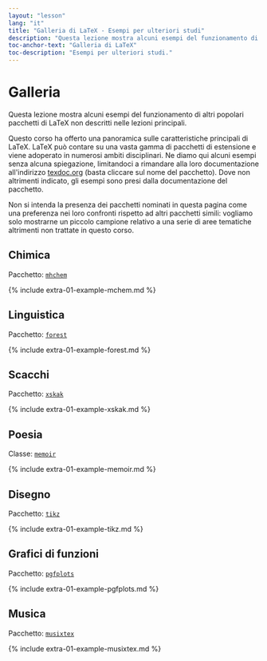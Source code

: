 ```yaml
---
layout: "lesson"
lang: "it"
title: "Galleria di LaTeX - Esempi per ulteriori studi"
description: "Questa lezione mostra alcuni esempi del funzionamento di altri popolari pacchetti di LaTeX non descritti nelle lezioni principali."
toc-anchor-text: "Galleria di LaTeX"
toc-description: "Esempi per ulteriori studi."
---
```


# Galleria

<span
  class="summary">Questa lezione mostra alcuni esempi del funzionamento di altri popolari pacchetti di LaTeX non descritti nelle lezioni principali.</span>

Questo corso ha offerto una panoramica sulle caratteristiche principali di LaTeX.
LaTeX può contare su una vasta gamma di pacchetti di estensione e viene adoperato 
in numerosi ambiti disciplinari.
Ne diamo qui alcuni esempi senza alcuna spiegazione, limitandoci a rimandare 
alla loro documentazione all'indirizzo [texdoc.org](https://texdoc.org) (basta
cliccare sul nome del pacchetto).
Dove non altrimenti indicato, gli esempi sono presi dalla documentazione del
pacchetto.

<p
  class="hint">Non si intenda la presenza dei pacchetti nominati in questa pagina come una preferenza nei loro confronti rispetto ad altri pacchetti simili: vogliamo solo mostrarne un piccolo campione relativo a una serie di aree tematiche altrimenti non trattate in questo corso.</p>

## Chimica

Pacchetto: [`mhchem`](https://texdoc.org/pkg/mhchem)

{% include extra-01-example-mchem.md %}

## Linguistica

Pacchetto: [`forest`](https://texdoc.org/pkg/forest)

{% include extra-01-example-forest.md %}

## Scacchi

<!-- not 2017 -->
Pacchetto: [`xskak`](https://texdoc.org/pkg/xskak)

{% include extra-01-example-xskak.md %}


## Poesia

Classe: [`memoir`](https://texdoc.org/pkg/memoir)

{% include extra-01-example-memoir.md %}


## Disegno
<!-- not 2017 -->
Pacchetto: [`tikz`](https://texdoc.org/pkg/tikz)


{% include extra-01-example-tikz.md %}


## Grafici di funzioni

Pacchetto: [`pgfplots`](https://texdoc.org/pkg/pgfplots)


{% include extra-01-example-pgfplots.md %}


## Musica

Pacchetto: [`musixtex`](https://texdoc.org/pkg/musixtex)



{% include extra-01-example-musixtex.md %}
